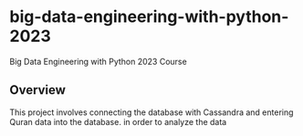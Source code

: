 # big-data-engineering-with-python-2023
Big Data Engineering with Python 2023 Course

## Overview
This project involves connecting the database with Cassandra and entering Quran data into the database. in order to analyze the data
